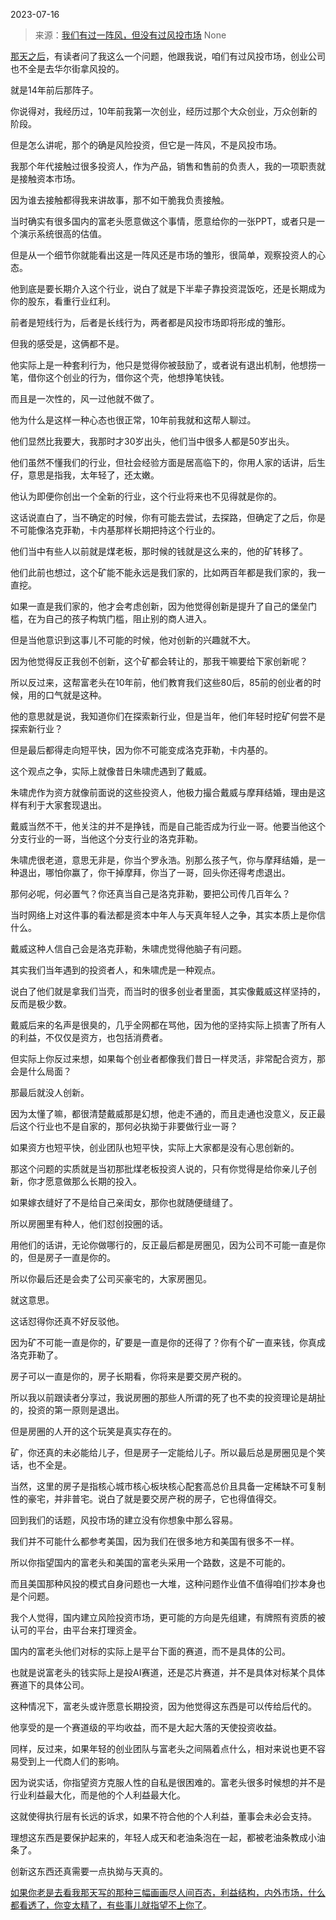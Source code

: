 2023-07-16

> 来源：[我们有过一阵风，但没有过风投市场](http://mp.weixin.qq.com/s?__biz=MzU3NDc5Nzc0NQ==&amp;mid=2247525069&amp;idx=1&amp;sn=bc7dee755df2215e38d504b9d479c3df&amp;chksm=fd2ec013ca5949057c1bdf600b04f920d89b74975039d04f5bc6367345e4c23296091c0136c9&amp;scene=127#wechat_redirect)
> None

[那天之后](http://mp.weixin.qq.com/s?__biz=MzkwMzQ1MzczOQ==&mid=2247483986&idx=1&sn=7246319d0bed71f9bbc88888f8ec894c&chksm=c0974f16f7e0c600b41794f1182dd02c68983d7d2738c4a15bb56f7ba8c759cdfb3001af0b7f&scene=21#wechat_redirect)，有读者问了我这么一个问题，他跟我说，咱们有过风投市场，创业公司也不全是去华尔街拿风投的。

就是14年前后那阵子。  

你说得对，我经历过，10年前我第一次创业，经历过那个大众创业，万众创新的阶段。

但是怎么讲呢，那个的确是风险投资，但它是一阵风，不是风投市场。

我那个年代接触过很多投资人，作为产品，销售和售前的负责人，我的一项职责就是接触资本市场。  

因为谁去接触都得我来讲故事，那不如干脆我负责接触。

当时确实有很多国内的富老头愿意做这个事情，愿意给你的一张PPT，或者只是一个演示系统很高的估值。  

但是从一个细节你就能看出这是一阵风还是市场的雏形，很简单，观察投资人的心态。  

他到底是要长期介入这个行业，说白了就是下半辈子靠投资混饭吃，还是长期成为你的股东，看重行业红利。

前者是短线行为，后者是长线行为，两者都是风投市场即将形成的雏形。  

但我的感受是，这俩都不是。  

他实际上是一种套利行为，他只是觉得你被鼓励了，或者说有退出机制，他想捞一笔，借你这个创业的行为，借你这个壳，他想挣笔快钱。  

而且是一次性的，风一过他就不做了。

他为什么是这样一种心态也很正常，10年前我就和这帮人聊过。  

他们显然比我要大，我那时才30岁出头，他们当中很多人都是50岁出头。  

他们虽然不懂我们的行业，但社会经验方面是居高临下的，你用人家的话讲，后生仔，意思是指我，太年轻了，还太嫩。  

他认为即便你创出一个全新的行业，这个行业将来也不见得就是你的。  

这话说直白了，当不确定的时候，你有可能去尝试，去探路，但确定了之后，你是不可能像洛克菲勒，卡内基那样长期把持这个行业的。

他们当中有些人以前就是煤老板，那时候的钱就是这么来的，他的矿转移了。  

他们此前也想过，这个矿能不能永远是我们家的，比如两百年都是我们家的，我一直挖。  

如果一直是我们家的，他才会考虑创新，因为他觉得创新是提升了自己的堡垒门槛，在为自己的孩子构筑门槛，阻止别的商人进入。

但是当他意识到这事儿不可能的时候，他对创新的兴趣就不大。  

因为他觉得反正我创不创新，这个矿都会转让的，那我干嘛要给下家创新呢？  

所以反过来，这帮富老头在10年前，他们教育我们这些80后，85前的创业者的时候，用的口气就是这种。

他的意思就是说，我知道你们在探索新行业，但是当年，他们年轻时挖矿何尝不是探索新行业？  

但是最后都得走向短平快，因为你不可能变成洛克菲勒，卡内基的。  

这个观点之争，实际上就像昔日朱啸虎遇到了戴威。

朱啸虎作为资方就像前面说的这些投资人，他极力撮合戴威与摩拜结婚，理由是这样有利于大家套现退出。

戴威当然不干，他关注的并不是挣钱，而是自己能否成为行业一哥。他要当他这个分支行业的一哥，当他这个分支行业的洛克菲勒。

朱啸虎很老道，意思无非是，你当个罗永浩。别那么孩子气，你与摩拜结婚，是一种退出，哪怕你赢了，你干掉摩拜，你当了一哥，回头你还得考虑退出。

那何必呢，何必置气？你还真当自己是洛克菲勒，要把公司传几百年么？

当时网络上对这件事的看法都是资本中年人与天真年轻人之争，其实本质上是你信什么。  

戴威这种人信自己会是洛克菲勒，朱啸虎觉得他脑子有问题。

其实我们当年遇到的投资者人，和朱啸虎是一种观点。  

说白了他们就是拿我们当壳，而当时的很多创业者里面，其实像戴威这样坚持的，反而是极少数。

戴威后来的名声是很臭的，几乎全网都在骂他，因为他的坚持实际上损害了所有人的利益，不仅仅是资方，也包括消费者。  

但实际上你反过来想，如果每个创业者都像我们昔日一样灵活，非常配合资方，那会是什么局面？  

那最后就没人创新。  

因为太懂了嘛，都很清楚戴威那是幻想，他走不通的，而且走通也没意义，反正最后这个行业也不是自家的，那何必执拗于非要做行业一哥？

如果资方也短平快，创业团队也短平快，实际上大家都是没有心思创新的。  

那这个问题的实质就是当初那批煤老板投资人说的，只有你觉得是给你亲儿子创新，你才愿意做那么长期的投入。  

如果嫁衣缝好了不是给自己亲闺女，那你也就随便缝缝了。  

所以房圈里有种人，他们怼创投圈的话。  

用他们的话讲，无论你做哪行的，反正最后都是房圈见，因为公司不可能一直是你的，但是房子一直是你的。  

所以你最后还是会卖了公司买豪宅的，大家房圈见。  

就这意思。

这话怼得你还真不好反驳他。  

因为矿不可能一直是你的，矿要是一直是你的还得了？你有个矿一直来钱，你真成洛克菲勒了。

房子可以一直是你的，房子长期看，你将来是要交房产税的。  

所以我以前跟读者分享过，我说房圈的那些人所谓的死了也不卖的投资理论是胡扯的，投资的第一原则是退出。  

但是房圈的人开的这个玩笑是真实存在的。

矿，你还真的未必能给儿子，但是房子一定能给儿子。所以最后总是房圈见是个笑话，也不全是。  

当然，这里的房子是指核心城市核心板块核心配套高总价且具备一定稀缺不可复制性的豪宅，并非普宅。说白了就是要交房产税的房子，它也得值得交。  

回到我们的话题，风投市场的建立没有你想象中那么容易。  

我们并不可能什么都参考美国，因为我们在很多地方和美国有很多不一样。  

所以你指望国内的富老头和美国的富老头采用一个路数，这是不可能的。  

而且美国那种风投的模式自身问题也一大堆，这种问题作业值不值得咱们抄本身也是个问题。

我个人觉得，国内建立风险投资市场，更可能的方向是先组建，有牌照有资质的被认可的平台，由平台来打理资金。  

国内的富老头他们对标的实际上是平台下面的赛道，而不是具体的公司。

也就是说富老头的钱实际上是投AI赛道，还是芯片赛道，并不是具体对标某个具体赛道下的具体公司。  

这种情况下，富老头或许愿意长期投资，因为他觉得这东西是可以传给后代的。  

他享受的是一个赛道级的平均收益，而不是大起大落的天使投资收益。

同样，反过来，如果年轻的创业团队与富老头之间隔着点什么，相对来说也更不容易受到上一代商人们的影响。

因为说实话，你指望资方克服人性的自私是很困难的。富老头很多时候想的并不是行业利益最大化，而是他的个人利益最大化。  

这就使得执行层有长远的诉求，如果不符合他的个人利益，董事会未必会支持。  

理想这东西是要保护起来的，年轻人成天和老油条泡在一起，都被老油条教成小油条了。

创新这东西还真需要一点执拗与天真的。

[如果你老是去看我那天写的那种三幅画画尽人间百态，利益结构，内外市场，什么都看透了，你变太精了，有些事儿就指望不上你了](http://mp.weixin.qq.com/s?__biz=MzkwMzQ1MzczOQ==&mid=2247483986&idx=1&sn=7246319d0bed71f9bbc88888f8ec894c&chksm=c0974f16f7e0c600b41794f1182dd02c68983d7d2738c4a15bb56f7ba8c759cdfb3001af0b7f&scene=21#wechat_redirect)。

